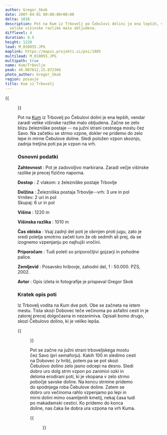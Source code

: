 ```yaml
---
author: Gregor_Skok
date: 2007-04-01 00:00:00+00:00
delta: 1010
description: Pot na Kum iz Trbovelj po Čebulovi dolini je ena lepših, vendar zaradi
  velike višinske razlike malo obljudena.
difflevel: 4
duration: 6.5
height: 1220
lead: M_010055.JPG
maplink: https://mapzs.projekti.si/poi/1085
multilead: M_010055.JPG
multipath: true
name: Kum/Trbovlje
peak: 46.087612,15.072366
photo_author: Gregor_Skok
region: posavje
title: Kum iz Trbovelj
---
```

{{<figure src="M_010055.JPG">}}

Pot na [Kum](../) iz Trbovelj po Čebulovi dolini je ena lepših, vendar zaradi velike višinske razlike malo obljudena. Začne se zelo blizu železniške postaje -- na južni strani cestnega mostu čez Savo. Na začetku se strmo vzpne, dokler ne pridemo do zelo lepe in mirne Čebulove doline. Sledi položen vzpon skoznjo, zadnja tretjina poti pa je vzpon na vrh.

### Osnovni podatki

**Zahtevnost**
:   Pot je zadovoljivo markirana. Zaradi večje višinske razlike je precej fizično naporna.

**Dostop**
:   Z vlakom: z železniške postaje Trbovlje

**Dolžina**
:   Železniška postaja Trbovlje--vrh: 3 ure in pol\
    Vrnitev: 2 uri in pol\
    Skupaj: 6 ur in pol

**Višina**
:   1220 m

**Višinska razlika**
:   1010 m

**Čas obiska**
:   Vsaj zadnji del poti je obrnjen proti jugu, zato je sredi poletja smotrno začeti turo že ob sedmih ali prej, da se izognemo vzpenjanju po najhujši vročini.

**Priporočam**
:   Tudi poleti so priporočljivi gojzarji in pohodne palice.

**Zemljevid**
:   Posavsko hribovje, zahodni del, 1 : 50.000. PZS, 2002.

**Avtor**
:   Opis izleta in fotografije je prispeval Gregor Skok

### Kratek opis poti

Iz Trbovelj vodita na Kum dve poti. Obe se začneta na istem mestu. Tista skozi Dobovec teče večinoma po asfaltni cesti in je zatorej precej dolgočasna in nezanimiva. Opisali bomo drugo, skozi Čebulovo dolino, ki je veliko lepša.

{{<figure src="M_010067.JPG">}}

Pot se začne na južni strani trboveljskega mostu čez Savo (pri semaforju). Kakih 100 m sledimo cesti na Dobovec (v hrib), potem pa se pot skozi Čebulovo dolino zelo jasno odcepi na desno. Sledi dobro uro dolg strm vzpon po zanimivi ozki in deloma erodirani poti, ki je vkopana v zelo strmo pobočje savske doline. Na koncu strmine pridemo do spodnjega roba Čebulove doline. Zatem se dobro uro večinoma rahlo vzpenjamo po lepi in mirni dolini mimo osamljenih kmetij, nekaj časa tudi po makadamski cestici. Ko pridemo do konca doline, nas čaka še dobra ura vzpona na vrh Kuma.

{{<figure src="mapgps.jpg" caption="Zemljevid">}}

